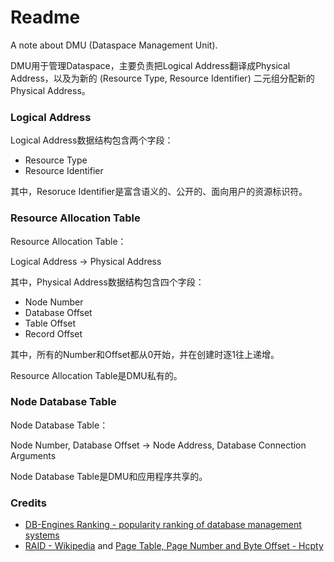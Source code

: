 # Readme
A note about DMU (Dataspace Management Unit).

DMU用于管理Dataspace，主要负责把Logical Address翻译成Physical Address，以及为新的 (Resource Type, Resource Identifier) 二元组分配新的Physical Address。

### Logical Address

Logical Address数据结构包含两个字段：
- Resource Type
- Resource Identifier

其中，Resoruce Identifier是富含语义的、公开的、面向用户的资源标识符。

### Resource Allocation Table

Resource Allocation Table：

Logical Address -> Physical Address

其中，Physical Address数据结构包含四个字段：
- Node Number
- Database Offset
- Table Offset
- Record Offset

其中，所有的Number和Offset都从0开始，并在创建时逐1往上递增。

Resource Allocation Table是DMU私有的。

### Node Database Table

Node Database Table：

Node Number, Database Offset -> Node Address, Database Connection Arguments

Node Database Table是DMU和应用程序共享的。

### Credits
- [DB-Engines Ranking - popularity ranking of database management systems](https://db-engines.com/en/ranking)
- [RAID - Wikipedia](https://en.wikipedia.org/wiki/RAID) and [Page Table, Page Number and Byte Offset - Hcpty](https://github.com/hcpty/page-table-page-number-and-byte-offset)
